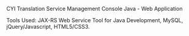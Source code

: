 CYI Translation Service Management Console Java - Web Application

Tools Used:
JAX-RS Web Service Tool for Java Development, 
MySQL, 
jQuery/Javascript, 
HTML5/CSS3.



